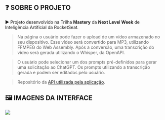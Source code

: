 ## ❓ SOBRE O PROJETO
▶️ Projeto desenvolvido na Trilha **Mastery** da **Next Level Week** de Inteligência Artificial da RocketSeat.

> Na página o usuário pode fazer o upload de um vídeo armazenado no seu dispositivo.
Esse vídeo será convertido para MP3, utilizando FFMPEG do Web Assembly.
Após a conversão, uma transcrição do vídeo será gerada utilizando o Whisper, da OpenAPI.

> O usuário pode selecionar um dos prompts pré-definidos para gerar uma solicitação ao ChatGPT. 
Os prompts utilizando a transcrição gerada e podem ser editados pelo usuário.

> Repositório da [API utilizada pela aplicação](https://github.com/Ihury/upload-ai-api).

## 🖼️ IMAGENS DA INTERFACE
<img src="https://cdn.discordapp.com/attachments/704456508339126383/1151701025359667281/NVIDIA_Share_AsHP6YQf0X.gif"/>